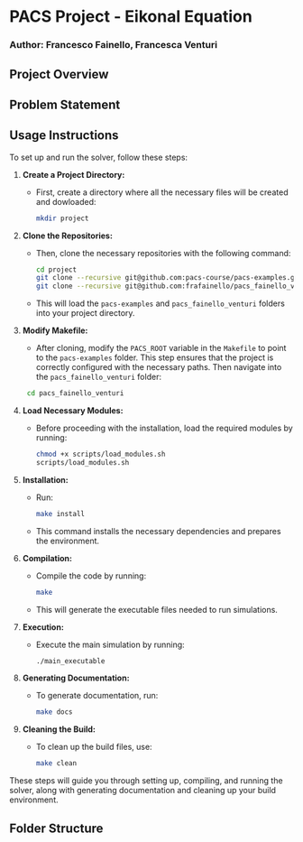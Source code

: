 # PACS Project - Eikonal Equation

### Author: Francesco Fainello, Francesca Venturi

## Project Overview

## Problem Statement

## Usage Instructions

To set up and run the solver, follow these steps:

1. **Create a Project Directory:**
    -  First, create a directory where all the necessary files will be created and dowloaded:
        ```bash
        mkdir project
        ```

2. **Clone the Repositories:**
   - Then, clone the necessary repositories with the following command:
     ```bash
     cd project
     git clone --recursive git@github.com:pacs-course/pacs-examples.git
     git clone --recursive git@github.com:frafainello/pacs_fainello_venturi.git
     ```
   - This will load the `pacs-examples` and `pacs_fainello_venturi` folders into your project directory.

3. **Modify Makefile:**
   - After cloning, modify the `PACS_ROOT` variable in the `Makefile` to point to the `pacs-examples` folder. This step ensures that the project is correctly configured with the necessary paths. Then navigate into the `pacs_fainello_venturi` folder:
    ```bash
     cd pacs_fainello_venturi
     ```

4. **Load Necessary Modules:**
   - Before proceeding with the installation, load the required modules by running:
     ```bash
     chmod +x scripts/load_modules.sh
     scripts/load_modules.sh
     ```

5. **Installation:**
   - Run:
     ```bash
     make install
     ```
   - This command installs the necessary dependencies and prepares the environment.

6. **Compilation:**
   - Compile the code by running:
     ```bash
     make
     ```
   - This will generate the executable files needed to run simulations.

<!-- 7. **Set Library Path:**
   - Set the library path to include the `lib` directory:
     ```bash
     LD_LIBRARY_PATH=${LD_LIBRARY_PATH}:$(pwd)/lib
     ``` -->

7. **Execution:**
   - Execute the main simulation by running:
     ```bash
     ./main_executable
     ```

8. **Generating Documentation:**
   - To generate documentation, run:
     ```bash
     make docs
     ```

9. **Cleaning the Build:**
   - To clean up the build files, use:
     ```bash
     make clean
     ```

These steps will guide you through setting up, compiling, and running the solver, along with generating documentation and cleaning up your build environment.


## Folder Structure
